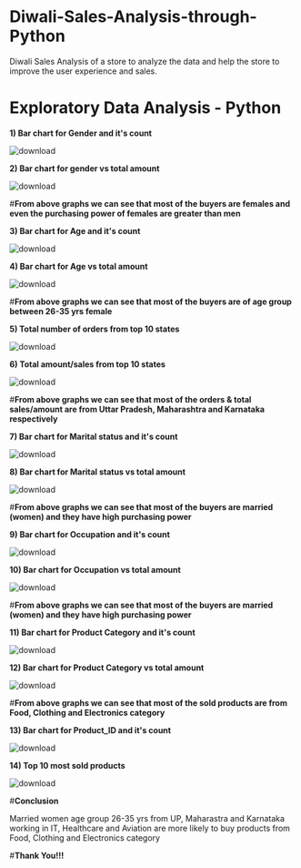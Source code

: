 # Diwali-Sales-Analysis-through-Python
Diwali Sales Analysis of a store to analyze the data and help the store to improve the user experience and sales.

# **Exploratory Data Analysis - Python**

**1) Bar chart for Gender and it's count** 

![download](https://github.com/SanketPatil798/Diwali-Sales-Analysis-through-Python/assets/91628466/ebd2567f-e2f4-41e5-a5d1-49417a45c71b)

**2) Bar chart for gender vs total amount**

![download](https://github.com/SanketPatil798/Diwali-Sales-Analysis-through-Python/assets/91628466/e095a1fd-571c-4ecc-8dab-6edaf70166d7)

#**From above graphs we can see that most of the buyers are females and even the purchasing power of females are greater than men**

**3) Bar chart for Age and it's count**

![download](https://github.com/SanketPatil798/Diwali-Sales-Analysis-through-Python/assets/91628466/1e081b35-d3af-487e-97a0-e905f6cd515a)

**4) Bar chart for Age vs total amount**

![download](https://github.com/SanketPatil798/Diwali-Sales-Analysis-through-Python/assets/91628466/6ea57c3c-6907-4b86-8044-9260111c2c96)

#**From above graphs we can see that most of the buyers are of age group between 26-35 yrs female**

**5) Total number of orders from top 10 states**

![download](https://github.com/SanketPatil798/Diwali-Sales-Analysis-through-Python/assets/91628466/1696b8cf-48e0-4e04-8be8-b8ae1a028922)

**6) Total amount/sales from top 10 states**

![download](https://github.com/SanketPatil798/Diwali-Sales-Analysis-through-Python/assets/91628466/725e1558-c024-497f-b33e-d6f822e9ff68)

#**From above graphs we can see that most of the orders & total sales/amount are from Uttar Pradesh, Maharashtra and Karnataka respectively**

**7) Bar chart for Marital status and it's count**

![download](https://github.com/SanketPatil798/Diwali-Sales-Analysis-through-Python/assets/91628466/4f769205-4164-4b15-9462-25d2afe0a704)

**8) Bar chart for Marital status vs total amount**

![download](https://github.com/SanketPatil798/Diwali-Sales-Analysis-through-Python/assets/91628466/a49f0825-37f1-4264-8af0-d3cac280b5bf)

#**From above graphs we can see that most of the buyers are married (women) and they have high purchasing power**

**9) Bar chart for Occupation and it's count**

![download](https://github.com/SanketPatil798/Diwali-Sales-Analysis-through-Python/assets/91628466/6f84a590-050a-4b45-b050-96b4bfe127fd)

**10) Bar chart for Occupation vs total amount**

![download](https://github.com/SanketPatil798/Diwali-Sales-Analysis-through-Python/assets/91628466/7d2dd839-92d3-4984-b542-75a248406d15)

#**From above graphs we can see that most of the buyers are married (women) and they have high purchasing power**

**11) Bar chart for Product Category and it's count**

![download](https://github.com/SanketPatil798/Diwali-Sales-Analysis-through-Python/assets/91628466/88ff0271-95d0-4a09-b834-410535e622cd)

**12) Bar chart for Product Category vs total amount**

![download](https://github.com/SanketPatil798/Diwali-Sales-Analysis-through-Python/assets/91628466/80b9bf82-1966-4b4f-b8ac-e95af9c2d639)

#**From above graphs we can see that most of the sold products are from Food, Clothing and Electronics category**

**13) Bar chart for Product_ID and it's count**

![download](https://github.com/SanketPatil798/Diwali-Sales-Analysis-through-Python/assets/91628466/eb6f146e-308a-4956-ba86-f1c5f8fc0469)

**14) Top 10 most sold products**

![download](https://github.com/SanketPatil798/Diwali-Sales-Analysis-through-Python/assets/91628466/7b9c1c92-07c3-4186-a69b-2d0fc48cfaad)

#**Conclusion**

Married women age group 26-35 yrs from UP, Maharastra and Karnataka working in IT, Healthcare and Aviation are more likely to buy products from Food, Clothing and Electronics category

#**Thank You!!!**
